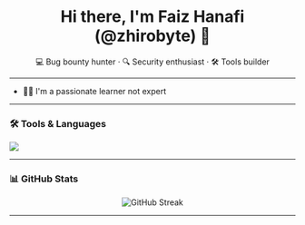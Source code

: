 <h1 align="center">Hi there, I'm Faiz Hanafi (@zhirobyte) 👋</h1>
<p align="center">💻 Bug bounty hunter · 🔍 Security enthusiast · 🛠️ Tools builder</p>

---

- 👨‍💻 I'm a passionate learner not expert
---

### 🛠️ Tools & Languages

<p align="left">
  <img src="https://skillicons.dev/icons?i=python,linux,git,github,vscode,windows" />
</p>

---

### 📊 GitHub Stats

<p align="center">
  <img src="http://github-readme-streak-stats.herokuapp.com?user=zhirobyte&theme=dark&background=0D1117&text_color=C9D1D9" alt="GitHub Streak" />
</p>

---
<!--
zhirobyte/zhirobyte is a ✨ special ✨ repository because its `README.md` (this file) appears on your GitHub profile.
-->
